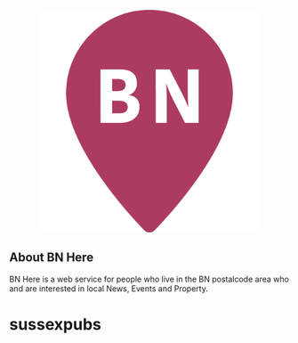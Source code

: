
<p align="center"><img src="https://github.com/jbiddulph/moveme/blob/master/public/logo/secondary_marker.png" width="400"></p>



## About BN Here

BN Here is a web service for people who live in the BN postalcode area who and are interested in local News, Events and Property.
# sussexpubs
